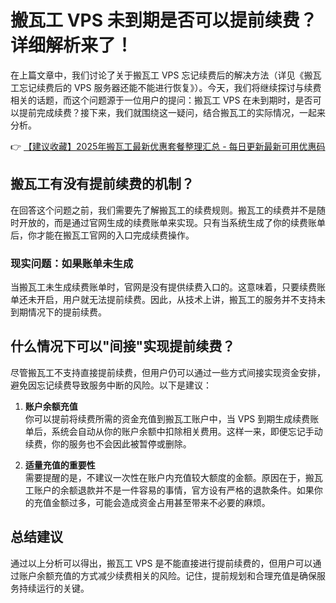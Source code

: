 # 搬瓦工 VPS 未到期是否可以提前续费？详细解析来了！

在上篇文章中，我们讨论了关于搬瓦工 VPS 忘记续费后的解决方法（详见《搬瓦工忘记续费后的 VPS 服务器还能不能进行恢复》）。今天，我们将继续探讨与续费相关的话题，而这个问题源于一位用户的提问：搬瓦工 VPS 在未到期时，是否可以提前完成续费？接下来，我们就围绕这一疑问，结合搬瓦工的实际情况，一起来分析。

👉 [【建议收藏】2025年搬瓦工最新优惠套餐整理汇总 - 每日更新最新可用优惠码](https://bit.ly/banwagon)

## 搬瓦工有没有提前续费的机制？

在回答这个问题之前，我们需要先了解搬瓦工的续费规则。搬瓦工的续费并不是随时开放的，而是通过官网生成的续费账单来实现。只有当系统生成了你的续费账单后，你才能在搬瓦工官网的入口完成续费操作。

### 现实问题：如果账单未生成

当搬瓦工未生成续费账单时，官网是没有提供续费入口的。这意味着，只要续费账单还未开启，用户就无法提前续费。因此，从技术上讲，搬瓦工的服务并不支持未到期情况下的提前续费。

## 什么情况下可以"间接"实现提前续费？

尽管搬瓦工不支持直接提前续费，但用户仍可以通过一些方式间接实现资金安排，避免因忘记续费导致服务中断的风险。以下是建议：

1. **账户余额充值**  
   你可以提前将续费所需的资金充值到搬瓦工账户中，当 VPS 到期生成续费账单后，系统会自动从你的账户余额中扣除相关费用。这样一来，即便忘记手动续费，你的服务也不会因此被暂停或删除。

2. **适量充值的重要性**  
   需要提醒的是，不建议一次性在账户内充值较大额度的金额。原因在于，搬瓦工账户的余额退款并不是一件容易的事情，官方设有严格的退款条件。如果你的充值金额过多，可能会造成资金占用甚至带来不必要的麻烦。

## 总结建议

通过以上分析可以得出，搬瓦工 VPS 是不能直接进行提前续费的，但用户可以通过账户余额充值的方式减少续费相关的风险。记住，提前规划和合理充值是确保服务持续运行的关键。